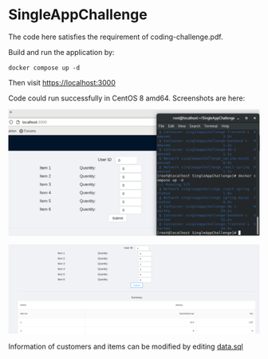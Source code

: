 # SingleAppChallenge

The code here satisfies the requirement of coding-challenge.pdf.

Build and run the application by: 

```
docker compose up -d
```
Then visit <https://localhost:3000>


Code could run successfully in CentOS 8 amd64.
Screenshots are here:


![Screenshot1 ](png/1.PNG)


![Screenshot 2](png/2.PNG)

Information of customers and items can be modified by editing [data.sql](https://github.com/hzt323hzt/SingleAppChallenge/blob/main/SingleBack/src/main/resources/data.sql)


